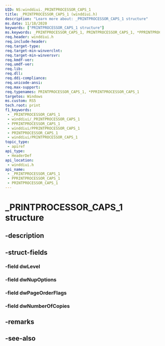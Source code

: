 ```yaml
---
UID: NS:winddiui._PRINTPROCESSOR_CAPS_1
title: _PRINTPROCESSOR_CAPS_1 (winddiui.h)
description: "Learn more about: _PRINTPROCESSOR_CAPS_1 structure"
ms.date: 11/18/2020
keywords: ["PRINTPROCESSOR_CAPS_1 structure"]
ms.keywords: _PRINTPROCESSOR_CAPS_1, PRINTPROCESSOR_CAPS_1, *PPRINTPROCESSOR_CAPS_1,
req.header: winddiui.h
req.include-header: 
req.target-type: 
req.target-min-winverclnt: 
req.target-min-winversvr: 
req.kmdf-ver: 
req.umdf-ver: 
req.lib: 
req.dll: 
req.ddi-compliance: 
req.unicode-ansi: 
req.max-support: 
req.typenames: PRINTPROCESSOR_CAPS_1, *PPRINTPROCESSOR_CAPS_1
targetos: Windows
ms.custom: RS5
tech.root: print
f1_keywords:
 - _PRINTPROCESSOR_CAPS_1
 - winddiui/_PRINTPROCESSOR_CAPS_1
 - PPRINTPROCESSOR_CAPS_1
 - winddiui/PPRINTPROCESSOR_CAPS_1
 - PRINTPROCESSOR_CAPS_1
 - winddiui/PRINTPROCESSOR_CAPS_1
topic_type:
 - apiref
api_type:
 - HeaderDef
api_location:
 - winddiui.h
api_name:
 - _PRINTPROCESSOR_CAPS_1
 - PPRINTPROCESSOR_CAPS_1
 - PRINTPROCESSOR_CAPS_1
---
```


# _PRINTPROCESSOR_CAPS_1 structure


## -description

## -struct-fields

### -field dwLevel

### -field dwNupOptions

### -field dwPageOrderFlags

### -field dwNumberOfCopies

## -remarks

## -see-also

